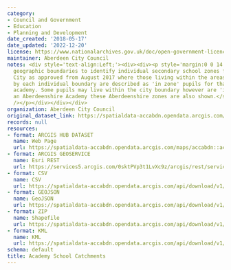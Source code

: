 ```yaml
---
category:
- Council and Government
- Education
- Planning and Development
date_created: '2018-05-17'
date_updated: '2022-12-20'
license: https://www.nationalarchives.gov.uk/doc/open-government-licence/version/3/
maintainer: Aberdeen City Council
notes: <div style='text-align:Left;'><div><div><p style='margin:0 0 14 0;'><span><span>Defined
  geographic boundaries to identify individual secondary school zones for Aberdeen
  City as approved from August 2017 where those living within the areas delineated
  by each individual boundary are described as 'in zone' pupils for that particular
  academy. Some pupils may live within the city boundary however are 'in zone' for
  an Aberdeenshire Academy these Aberdeenshire zones are also shown.</span></span></p><p><span
  /></p></div></div></div>
organization: Aberdeen City Council
original_dataset_link: https://spatialdata-accabdn.opendata.arcgis.com/maps/accabdn::academy-school-catchments-1
records: null
resources:
- format: ARCGIS HUB DATASET
  name: Web Page
  url: https://spatialdata-accabdn.opendata.arcgis.com/maps/accabdn::academy-school-catchments-1
- format: ARCGIS GEOSERVICE
  name: Esri REST
  url: https://services5.arcgis.com/0sktPVp3t1LvXc9z/arcgis/rest/services/Academy_School_Catchments/FeatureServer/5
- format: CSV
  name: CSV
  url: https://spatialdata-accabdn.opendata.arcgis.com/api/download/v1/items/c8e7887f4519434b8564a608754002cb/csv?layers=5
- format: GEOJSON
  name: GeoJSON
  url: https://spatialdata-accabdn.opendata.arcgis.com/api/download/v1/items/c8e7887f4519434b8564a608754002cb/geojson?layers=5
- format: ZIP
  name: Shapefile
  url: https://spatialdata-accabdn.opendata.arcgis.com/api/download/v1/items/c8e7887f4519434b8564a608754002cb/shapefile?layers=5
- format: KML
  name: KML
  url: https://spatialdata-accabdn.opendata.arcgis.com/api/download/v1/items/c8e7887f4519434b8564a608754002cb/kml?layers=5
schema: default
title: Academy School Catchments
---
```

